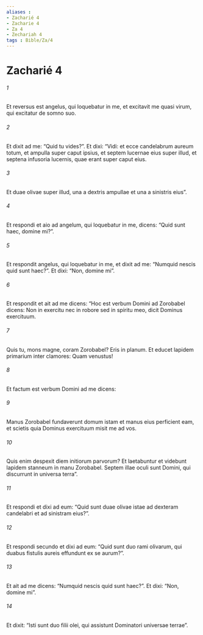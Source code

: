 ```yaml
---
aliases : 
- Zacharié 4
- Zacharie 4
- Za 4
- Zechariah 4
tags : Bible/Za/4
---
```


# Zacharié 4

###### 1
Et reversus est angelus, qui loquebatur in me, et excitavit me quasi virum, qui excitatur de somno suo. 
###### 2
Et dixit ad me: “Quid tu vides?”. Et dixi: “Vidi: et ecce candelabrum aureum totum, et ampulla super caput ipsius, et septem lucernae eius super illud, et septena infusoria lucernis, quae erant super caput eius. 
###### 3
Et duae olivae super illud, una a dextris ampullae et una a sinistris eius”.
###### 4
Et respondi et aio ad angelum, qui loquebatur in me, dicens: “Quid sunt haec, domine mi?”. 
###### 5
Et respondit angelus, qui loquebatur in me, et dixit ad me: “Numquid nescis quid sunt haec?”. Et dixi: “Non, domine mi”.
###### 6
Et respondit et ait ad me dicens: “Hoc est verbum Domini ad Zorobabel dicens: Non in exercitu nec in robore sed in spiritu meo, dicit Dominus exercituum. 
###### 7
Quis tu, mons magne, coram Zorobabel? Eris in planum. Et educet lapidem primarium inter clamores: Quam venustus! 
###### 8
Et factum est verbum Domini ad me dicens: 
###### 9
Manus Zorobabel fundaverunt domum istam et manus eius perficient eam, et scietis quia Dominus exercituum misit me ad vos. 
###### 10
Quis enim despexit diem initiorum parvorum? Et laetabuntur et videbunt lapidem stanneum in manu Zorobabel. Septem illae oculi sunt Domini, qui discurrunt in universa terra”.
###### 11
Et respondi et dixi ad eum: “Quid sunt duae olivae istae ad dexteram candelabri et ad sinistram eius?”. 
###### 12
Et respondi secundo et dixi ad eum: “Quid sunt duo rami olivarum, qui duabus fistulis aureis effundunt ex se aurum?”. 
###### 13
Et ait ad me dicens: “Numquid nescis quid sunt haec?”. Et dixi: “Non, domine mi”. 
###### 14
Et dixit: “Isti sunt duo filii olei, qui assistunt Dominatori universae terrae”.
